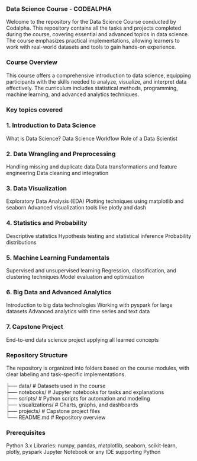 ### Data Science Course - CODEALPHA
Welcome to the repository for the Data Science Course conducted by Codalpha. This repository contains all the tasks and projects completed during the course, covering essential and advanced topics in data science. The course emphasizes practical implementations, allowing learners to work with real-world datasets and tools to gain hands-on experience.

### Course Overview
This course offers a comprehensive introduction to data science, equipping participants with the skills needed to analyze, visualize, and interpret data effectively. The curriculum includes statistical methods, programming, machine learning, and advanced analytics techniques.

### Key topics covered
### 1. Introduction to Data Science
What is Data Science?
Data Science Workflow
Role of a Data Scientist

### 2. Data Wrangling and Preprocessing
Handling missing and duplicate data
Data transformations and feature engineering
Data cleaning and integration

### 3. Data Visualization
Exploratory Data Analysis (EDA)
Plotting techniques using matplotlib and seaborn
Advanced visualization tools like plotly and dash

### 4. Statistics and Probability
Descriptive statistics
Hypothesis testing and statistical inference
Probability distributions

### 5. Machine Learning Fundamentals
Supervised and unsupervised learning
Regression, classification, and clustering techniques
Model evaluation and optimization
### 6. Big Data and Advanced Analytics
Introduction to big data technologies
Working with pyspark for large datasets
Advanced analytics with time series and text data
### 7. Capstone Project
End-to-end data science project applying all learned concepts
### Repository Structure
The repository is organized into folders based on the course modules, with clear labeling and task-specific implementations.

├── data/               # Datasets used in the course  
├── notebooks/          # Jupyter notebooks for tasks and explanations  
├── scripts/            # Python scripts for automation and modeling  
├── visualizations/     # Charts, graphs, and dashboards  
├── projects/           # Capstone project files  
└── README.md           # Repository overview  

### Prerequisites
Python 3.x
Libraries: numpy, pandas, matplotlib, seaborn, scikit-learn, plotly, pyspark
Jupyter Notebook or any IDE supporting Python

